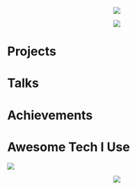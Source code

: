 <p align="center">
  <img src="https://capsule-render.vercel.app/api?type=waving&height=300&color=26bbff&text=ASTRAL%20LABS&fontColor=ffffff"/>
</p>

<div style="width:100%;display:flex;justify-content:center;">
  <img src="https://media4.giphy.com/media/v1.Y2lkPTc5MGI3NjExNzl6OXZtcDFlcGs0aWJoZ3k5MXhheW85ZWE3YmVhNGY3dDljdHRsciZlcD12MV9pbnRlcm5hbF9naWZfYnlfaWQmY3Q9Zw/1sfScbaA2DKcGLVYev/giphy.gif"/>
</div>

<div>
  <h1>Projects</h1>
<!--   itsfinal coming very soon
  readytoreact deployed
  symboltracker deployed
  virtual guardian soming not as soon
  echocast coming soon -->
</div>

<div>
  <h1>Talks</h1>
<!--   <ul>
    <li>
      <a href="">The CORS of Errors</a>
    </li>
    <li>
      <a href="">Ready to React</a>
    </li>
  </ul> -->
</div>

<div>
  <h1>Achievements</h1>
</div>

<div>
  <h1>Awesome Tech I Use</h1>
  <img src="https://skillicons.dev/icons?i=js,ts,html,css,react,nextjs,redux,tailwind,nodejs,mongodb,postgres,cloudflare,vite,git)"/>
</div>

<p align="center">
  <img src="https://capsule-render.vercel.app/api?type=waving&height=300&color=26bbff&text=END%20OF%20LINE&fontColor=ffffff&section=footer"/>
</p>
